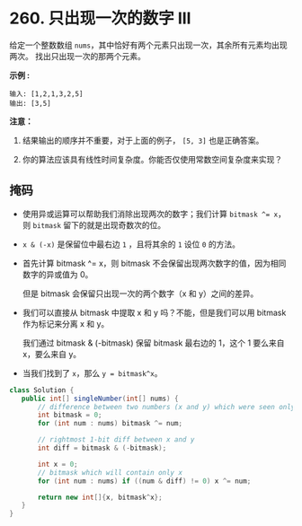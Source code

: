 # 260. 只出现一次的数字 III

给定一个整数数组 `nums`，其中恰好有两个元素只出现一次，其余所有元素均出现两次。 找出只出现一次的那两个元素。

**示例 :**

```
输入: [1,2,1,3,2,5]
输出: [3,5]
```

**注意：**

1. 结果输出的顺序并不重要，对于上面的例子， `[5, 3]` 也是正确答案。

2. 你的算法应该具有线性时间复杂度。你能否仅使用常数空间复杂度来实现？

   

## 掩码

- 使用异或运算可以帮助我们消除出现两次的数字；我们计算 `bitmask ^= x`，则 `bitmask` 留下的就是出现奇数次的位。

- `x & (-x)` 是保留位中最右边 `1` ，且将其余的 `1` 设位 `0` 的方法。

- 首先计算 bitmask ^= x，则 bitmask 不会保留出现两次数字的值，因为相同数字的异或值为 0。

  但是 bitmask 会保留只出现一次的两个数字（x 和 y）之间的差异。

- 我们可以直接从 bitmask 中提取 x 和 y 吗？不能，但是我们可以用 bitmask 作为标记来分离 x 和 y。

  我们通过 bitmask & (-bitmask) 保留 bitmask 最右边的 1，这个 1 要么来自 x，要么来自 y。

- 当我们找到了 `x`，那么 `y = bitmask^x`。

 ```java
class Solution {
    public int[] singleNumber(int[] nums) {
        // difference between two numbers (x and y) which were seen only once
        int bitmask = 0;
        for (int num : nums) bitmask ^= num;

        // rightmost 1-bit diff between x and y
        int diff = bitmask & (-bitmask);

        int x = 0;
        // bitmask which will contain only x
        for (int num : nums) if ((num & diff) != 0) x ^= num;

        return new int[]{x, bitmask^x};
    }
}
 ```

